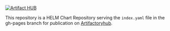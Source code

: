 [![Artifact HUB](https://img.shields.io/endpoint?url=https://artifacthub.io/badge/repository/escvmscheduler)](https://artifacthub.io/packages/search?repo=escvmscheduler)

This repository is a HELM Chart Repository serving the `index.yaml` file in the gh-pages branch for publication on [Artifactoryhub](https://artifacthub.io).